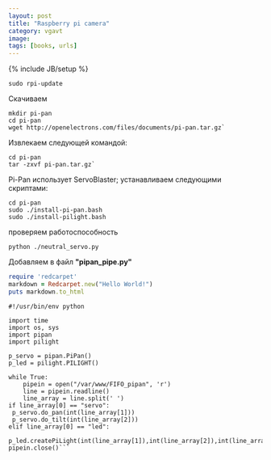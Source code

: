 ```yaml
---
layout: post
title: "Raspberry pi camera"
category: vgavt
image: 
tags: [books, urls]
---
```

{% include JB/setup %}

	sudo rpi-update

Скачиваем 
	
	mkdir pi-pan
	cd pi-pan
	wget http://openelectrons.com/files/documents/pi-pan.tar.gz`

Извлекаем следующей командой:

	cd pi-pan
	tar -zxvf pi-pan.tar.gz`


Pi-Pan использует ServoBlaster; устанавливаем следующими скриптами:

	cd pi-pan
	sudo ./install-pi-pan.bash
	sudo ./install-pilight.bash

проверяем работоспособность

	python ./neutral_servo.py


Добавляем в файл **"pipan_pipe.py"**

``` ruby
require 'redcarpet'
markdown = Redcarpet.new("Hello World!")
puts markdown.to_html
``` 


	#!/usr/bin/env python
 
	import time
	import os, sys
	import pipan
	import pilight
 
	p_servo = pipan.PiPan()
	p_led = pilight.PILIGHT()
 
	while True:
	  	pipein = open("/var/www/FIFO_pipan", 'r')
	  	line = pipein.readline()
	  	line_array = line.split(' ')
  	if line_array[0] == "servo":
   	 p_servo.do_pan(int(line_array[1]))
   	 p_servo.do_tilt(int(line_array[2]))
  	elif line_array[0] == "led":
   	 p_led.createPiLight(int(line_array[1]),int(line_array[2]),int(line_array[3]))
  	pipein.close()```